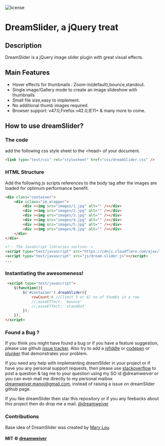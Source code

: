 ![license](https://img.shields.io/badge/license-MIT-blue.svg)

DreamSlider, a jQuery treat
=============

Description
----------------
DreamSlider is a jQuery image slider plugin with great visual effects.

Main Features
----------------
+    Hover effects for thumbnails : Zoom-in(default),bounce,standout.
+    Single image/Gallery mode to create an image slideshow with thumbnails
+    Small file size,easy to implement.
+    No additional thumb images required.
+    Browser support: v47.0,Firefox v42.0,IE11+ & many more to come.

How to use dreamSlider?
--------------------

### The code ###
add the following css style sheet to the &lt;head&gt; of your document.
```html
<link type="text/css" rel="stylesheet" href="css/dreamSlider.css" />
```

### HTML Structure ###
Add the following js scripts references to the body tag after the images are loaded for optimum performance benefit.
```html
<div class="container">
    <div iclass="im_wrapper">
        <div ><img src="images/1.jpg" alt="" /></div>
        <div ><img src="images/2.jpg" alt="" /></div>
        <div ><img src="images/3.jpg" alt="" /></div>
        <div ><img src="images/4.jpg" alt="" /></div>
        <div ><img src="images/5.jpg" alt="" /></div>
        <div ><img src="images/6.jpg" alt="" /></div>
    </div>
</div>

<!-- The JavaScript libraries section-->
<script type="text/javascript" src="https://cdnjs.cloudflare.com/ajax/libs/jquery/2.1.4/jquery.min.js"></script>
<script type="text/javascript" src="js/dream.slider.js"></script>
...
```

### Instantiating the awesomeness! ###
```html
 <script type="text/javascript">
    $(function(){
        $('#container').dreamSlider({
            rowCount:6 //[limit 5 or 6] no of thumbs in a row
            //,easeEffect: 'bounce'
            //,easeEffect: 'standOut'
        });
    });
</script>
```

### Found a Bug ? ###
If you think you might have found a bug or if you have a feature suggestion, please use github [issue tracker](https://github.com/dreamweiver/dreamSlider/issues/new). Also try to add a [jsfiddle](http://jsfiddle.net) or [codepen](http://codepen.io) or [plunker](http://http://plnkr.co) that demonstrates your problem.

If you need any help with implementing dreamSlider in your project or if have you any personal support requests, then please use [stackoverflow](https://stackoverflow.com/) to post a question & tag me to your question using my SO id @dreamweiver or you can even mail me directly to my personal maibox dreamweiver.manoj@gmail.com, instead of raising a issue on dreamSlider github page.

If you like dreamSlider then star this repository or if you any feebacks about this project then do drop me a mail.
[@dreamweiver](mailto:dreamweiver.manoj@gmail.com)

### Contributions ###
Base idea of DreamSlider was created by [Mary Lou](http://tympanus.net/codrops/author/crnacura/).

#### MIT © [dreamweiver](http://stackoverflow.com/users/1677272/dreamweiver)

